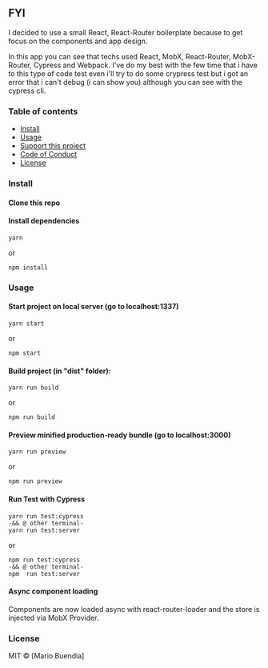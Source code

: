 
<!-- # FilmFlix Code Test for MaginePro-->

## FYI

I decided to use a small React, React-Router boilerplate because to get focus on the components and app design.

In this app you can see that techs used React, MobX, React-Router, MobX-Router, Cypress and Webpack. I've do my best with the few time that i have to this type of code test even i'll try to do some crypress test but i got an error that i can't debug (i can show you) although you can see with the cypress cli.

### Table of contents

* [Install](#install)
* [Usage](#usage)
* [Support this project](#support-this-project)
* [Code of Conduct](#code-of-conduct)
* [License](#license)

### Install

#### Clone this repo

#### Install dependencies

```
yarn
```
or
```
npm install
```

### Usage

#### Start project on local server (go to localhost:1337)

```
yarn start
```
or
```
npm start
```

#### Build project (in "dist" folder):

```
yarn run build
```
or
```
npm run build
```

#### Preview minified production-ready bundle (go to localhost:3000)

```
yarn run preview
```
or
```
npm run preview
```

#### Run Test with Cypress

```
yarn run test:cypress
-&& @ other terminal-
yarn run test:server
```
or
```
npm run test:cypress
-&& @ other terminal-
npm  run test:server
```


#### Async component loading

Components are now loaded async with react-router-loader and the store is injected via MobX Provider.

### License

MIT © [Mario Buendia]
